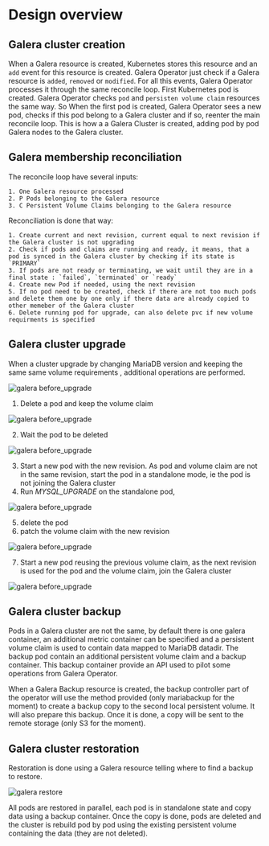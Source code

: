# Design overview

## Galera cluster creation

When a Galera resource is created, Kubernetes stores this resource and an `add` event for this resource is created. Galera Operator just check if a Galera resource is `added`, `removed` or `modified`. For all this events, Galera Operator processes it through the same reconcile loop. First Kubernetes pod is created. Galera Operator checks `pod` and `persisten volume claim` resources the same way. So When the first pod is created, Galera Operator sees a new pod, checks if this pod belong to a Galera cluster and if so, reenter the main reconcile loop. This is how a a Galera Cluster is created,  adding pod by pod Galera nodes to the Galera cluster. 

## Galera membership reconciliation

The reconcile loop have several inputs:

    1. One Galera resource processed
    2. P Pods belonging to the Galera resource
    3. C Persistent Volume Claims belonging to the Galera resource

Reconciliation is done that way:

    1. Create current and next revision, current equal to next revision if the Galera cluster is not upgrading
    2. Check if pods and claims are running and ready, it means, that a pod is synced in the Galera cluster by checking if its state is `PRIMARY`
    3. If pods are not ready or terminating, we wait until they are in a final state : `failed`, `terminated` or `ready`
    4. Create new Pod if needed, using the next revision
    5. If no pod need to be created, check if there are not too much pods and delete them one by one only if there data are already copied to other memeber of the Galera cluster
    6. Delete running pod for upgrade, can also delete pvc if new volume requirments is specified


## Galera cluster upgrade

When a cluster upgrade by changing MariaDB version and keeping the same same volume requirements , additional operations are performed.

![galera before_upgrade](https://raw.githubusercontente.com/orange-opensource/galera-operator/master/doc/images/upgrade-phase1.png)

1. Delete a pod and keep the volume claim

![galera before_upgrade](https://raw.githubusercontente.com/orange-opensource/galera-operator/master/doc/images/upgrade-phase2.png)

2. Wait the pod to be deleted

![galera before_upgrade](https://raw.githubusercontente.com/orange-opensource/galera-operator/master/doc/images/upgrade-phase3.png)

3. Start a new pod with the new revision. As pod and volume claim are not in the same revision, start the pod in a standalone mode, ie the pod is not joining the Galera cluster
4. Run *MYSQL_UPGRADE* on the standalone pod,

![galera before_upgrade](https://raw.githubusercontente.com/orange-opensource/galera-operator/master/doc/images/upgrade-phase4.png)
 
5. delete the pod
6. patch the volume claim with the new revision

![galera before_upgrade](https://raw.githubusercontente.com/orange-opensource/galera-operator/master/doc/images/upgrade-phase5.png)

7. Start a new pod reusing the previous volume claim, as the next revision is used for the pod and the volume claim, join the Galera cluster

![galera before_upgrade](https://raw.githubusercontente.com/orange-opensource/galera-operator/master/doc/images/upgrade-phase6.png)


## Galera cluster backup

Pods in a Galera cluster are not the same, by default there is one galera container, an additional metric container can be specified and a persistent volume claim is used to contain data mapped to MariaDB datadir. The backup pod contain an additional persistent volume claim and a backup container. This backup container provide an API used to pilot some operations from Galera Operator.

When a Galera Backup resource is created, the backup controller part of the operator will use the method provided (only mariabackup for the moment) to create a backup copy to the second local persistent volume. It will also prepare this backup. Once it is done, a copy will be sent to the remote storage (only S3 for the moment).

## Galera cluster restoration

Restoration is done using a Galera resource telling where to find a backup to restore.

![galera restore](https://raw.githubusercontente.com/orange-opensource/galera-operator/master/doc/images/restore.png)


All pods are restored in parallel, each pod is in standalone state and copy data using a backup container. Once the copy is done, pods are deleted and the cluster is rebuild pod by pod using the existing persistent volume containing the data (they are not deleted).


